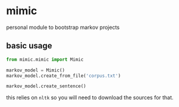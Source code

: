 # mimic
personal module to bootstrap markov projects

## basic usage
``` python
from mimic.mimic import Mimic

markov_model = Mimic()
markov_model.create_from_file('corpus.txt')

markov_model.create_sentence()
```

this relies on `nltk` so you will need to download the sources for that.
